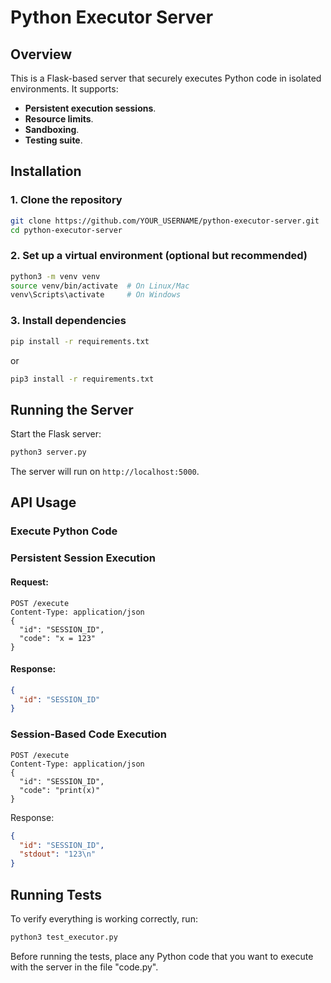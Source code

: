 # Python Executor Server

## Overview
This is a Flask-based server that securely executes Python code in isolated environments. It supports:
- **Persistent execution sessions**.
- **Resource limits**.
- **Sandboxing**.
- **Testing suite**.

## Installation

### 1. Clone the repository
```bash
git clone https://github.com/YOUR_USERNAME/python-executor-server.git
cd python-executor-server
```

### 2. Set up a virtual environment (optional but recommended)
```bash
python3 -m venv venv
source venv/bin/activate  # On Linux/Mac
venv\Scripts\activate     # On Windows
```

### 3. Install dependencies
```bash
pip install -r requirements.txt
```
or
```bash
pip3 install -r requirements.txt
```

## Running the Server

Start the Flask server:
```bash
python3 server.py
```
The server will run on `http://localhost:5000`.

## API Usage

### **Execute Python Code**

### **Persistent Session Execution**
#### Request:
```http
POST /execute
Content-Type: application/json
{
  "id": "SESSION_ID",
  "code": "x = 123"
}
```
#### Response:
```json
{
  "id": "SESSION_ID"
}
```

### **Session-Based Code Execution**
```http
POST /execute
Content-Type: application/json
{
  "id": "SESSION_ID",
  "code": "print(x)"
}
```
Response:
```json
{
  "id": "SESSION_ID",
  "stdout": "123\n"
}
```

## Running Tests
To verify everything is working correctly, run:
```bash
python3 test_executor.py
```
Before running the tests, place any Python code that you want to execute with the server in the file "code.py".

